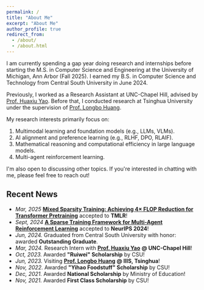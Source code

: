 ```yaml
---
permalink: /
title: "About Me"
excerpt: "About Me"
author_profile: true
redirect_from: 
  - /about/
  - /about.html
---
```


I am currently spending a gap year doing research and internships before starting the M.S. in Computer Science and Engineering at the University of Michigan, Ann Arbor (Fall 2025). I earned my B.S. in Computer Science and Technology from Central South University in June 2024.

Previously, I worked as a Research Assistant at UNC-Chapel Hill, advised by [Prof. Huaxiu Yao](https://www.huaxiuyao.io/). Before that, I conducted research at Tsinghua University under the supervision of [Prof. Longbo Huang](https://people.iiis.tsinghua.edu.cn/~huang/).

My research interests primarily focus on:
1. Multimodal learning and foundation models (e.g., LLMs, VLMs).
2. AI alignment and preference learning (e.g., RLHF, DPO, RLAIF).
3. Mathematical reasoning and computational efficiency in large language models.
4. Multi-agent reinforcement learning.

I'm also open to discussing other topics. If you're interested in chatting with me, please feel free to reach out!

## Recent News
- *Mar, 2025* [**Mixed Sparsity Training: Achieving 4× FLOP Reduction for Transformer Pretraining**](https://arxiv.org/abs/2408.11746) accepted to **TMLR**!
- *Sept, 2024* [**A Sparse Training Framework for Multi-Agent Reinforcement Learning**](https://www.arxiv.org/abs/2409.19391) accepted to **NeurIPS 2024**!
- *Jun, 2024.* Graduated from Central South University with honor: awarded **Outstanding Graduate**.
- *Mar, 2024.* Research Intern with [**Prof. Huaxiu Yao**](https://www.huaxiuyao.io/) **@ UNC-Chapel Hill**!
- *Oct, 2023.* Awarded **"Ruiwei" Scholarship** by CSU!
- *Jun, 2023.* Visiting [**Prof. Longbo Huang**](https://people.iiis.tsinghua.edu.cn/~huang/) **@ IIIS, Tsinghua**!
- *Nov, 2022.* Awarded **"Yihao Foodstuff" Scholarship** by CSU!
- *Dec, 2021.* Awarded **National Scholarship** by Ministry of Education!
- *Nov, 2021.* Awarded **First Class Scholarship** by CSU!
